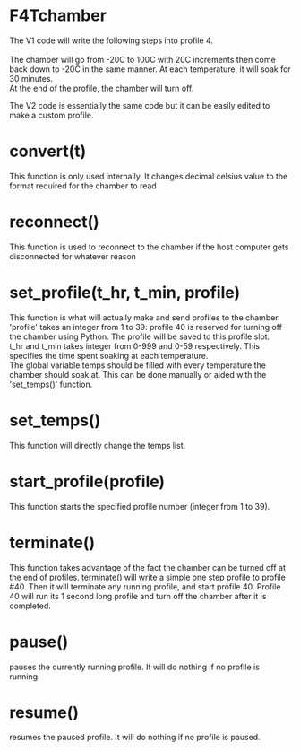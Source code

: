 # F4Tchamber

The V1 code will write the following steps into profile 4. <br />
<br />
The chamber will go from -20C to 100C with 20C increments then come back down to -20C in the same manner. At each temperature, it will soak for 30 minutes. <br />
At the end of the profile, the chamber will turn off. 

The V2 code is essentially the same code but it can be easily edited to make a custom profile. 
# convert(t) 

This function is only used internally. It changes decimal celsius value to the format required for the chamber to read

# reconnect()

This function is used to reconnect to the chamber if the host computer gets disconnected for whatever reason 

# set_profile(t_hr, t_min, profile)

This function is what will actually make and send profiles to the chamber. 'profile' takes an integer from 1 to 39: profile 40 is reserved for turning off the chamber using Python. The profile will be saved to this profile slot. <br />
t_hr and t_min takes integer from 0-999 and 0-59 respectively. This specifies the time spent soaking at each temperature. <br />
The global variable temps should be filled with every temperature the chamber should soak at. This can be done manually or aided with the 'set_temps()' function.

# set_temps()

This function will directly change the temps list. 

# start_profile(profile)

This function starts the specified profile number (integer from 1 to 39).

# terminate()

This function takes advantage of the fact the chamber can be turned off at the end of profiles. terminate() will write a simple one step profile to profile #40. Then it will terminate any running profile, and start profile 40. Profile 40 will run its 1 second long profile and turn off the chamber after it is completed. 

# pause()
pauses the currently running profile. It will do nothing if no profile is running.
# resume()
resumes the paused profile. It will do nothing if no profile is paused.
